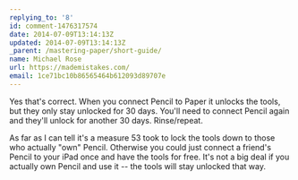 ```yaml
---
replying_to: '8'
id: comment-1476317574
date: 2014-07-09T13:14:13Z
updated: 2014-07-09T13:14:13Z
_parent: /mastering-paper/short-guide/
name: Michael Rose
url: https://mademistakes.com/
email: 1ce71bc10b86565464b612093d89707e
---
```


Yes that's correct. When you connect Pencil to Paper it unlocks the tools, but
they only stay unlocked for 30 days. You'll need to connect Pencil again and
they'll unlock for another 30 days. Rinse/repeat.

As far as I can tell it's a measure 53 took to lock the tools down to those who
actually "own" Pencil. Otherwise you could just connect a friend's Pencil to
your iPad once and have the tools for free. It's not a big deal if you actually
own Pencil and use it -- the tools will stay unlocked that way.
